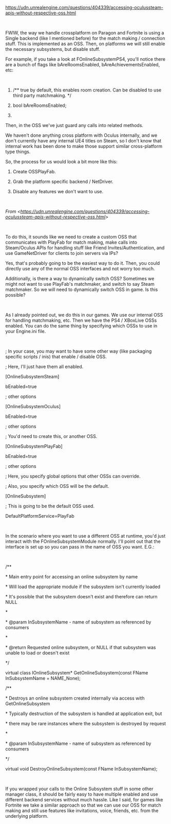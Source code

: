 <https://udn.unrealengine.com/questions/404339/accessing-oculussteam-apis-without-respective-oss.html>

 

FWIW, the way we handle crossplatform on Paragon and Fortnite is using a Single backend (like I mentioned before) for the match making / connection stuff. This is implemented as an OSS. Then, on platforms we will still enable the necessary subsystems, but disable stuff.

For example, if you take a look at FOnlineSubsystemPS4, you'll notice there are a bunch of flags like bAreRoomsEnabled, bAreAchievementsEnabled, etc:

 

1.  /\*\* true by default, this enables room creation. Can be disabled to use third party matchmaking. \*/

2.  bool bAreRoomsEnabled;

3.   

Then, in the OSS we've just guard any calls into related methods.

We haven't done anything cross platform with Oculus internally, and we don't currently have any internal UE4 titles on Steam, so I don't know that internal work has been done to make those support similar cross-platform type things.

So, the process for us would look a bit more like this:

1.  Create OSSPlayFab.

2.  Grab the platform specific backend / NetDriver.

3.  Disable any features we don't want to use.

 

*From &lt;<https://udn.unrealengine.com/questions/404339/accessing-oculussteam-apis-without-respective-oss.html>&gt;*

 

To do this, it sounds like we need to create a custom OSS that communicates with PlayFab for match making, make calls into Steam/Oculus APIs for handling stuff like Friend Invites/Authentication, and use GameNetDriver for clients to join servers via IPs?

Yes, that's probably going to be the easiest way to do it. Then, you could directly use any of the normal OSS interfaces and not worry too much.

Additionally, is there a way to dynamically switch OSS? Sometimes we might not want to use PlayFab's matchmaker, and switch to say Steam matchmaker. So we will need to dynamically switch OSS in game. Is this possible?

 

As I already pointed out, we do this in our games. We use our internal OSS for handling matchmaking, etc. Then we have the PS4 / XBoxLive OSSs enabled. You can do the same thing by specifying which OSSs to use in your Engine.ini file.

 

; In your case, you may want to have some other way (like packaging specific scripts / inis) that enable / disable OSS.

; Here, I'll just have them all enabled.

\[OnlineSubsystemSteam\]

bEnabled=true

; other options

\[OnlineSubsystemOculus\]

bEnabled=true

; other options

; You'd need to create this, or another OSS.

\[OnlineSubsystemPlayFab\]

bEnabled=true

; other options

; Here, you specify global options that other OSSs can override.

; Also, you specify which OSS will be the default.

\[OnlineSubsystem\]

; This is going to be the default OSS used.

DefaultPlatformService=PlayFab

 

In the scenario where you want to use a different OSS at runtime, you'd just interact with the FOnlineSubsystemModule normally. I'll point out that the interface is set up so you can pass in the name of OSS you want. E.G.:

 

/\*\*

\* Main entry point for accessing an online subsystem by name

\* Will load the appropriate module if the subsystem isn't currently loaded

\* It's possible that the subsystem doesn't exist and therefore can return NULL

\*

\* @param InSubsystemName - name of subsystem as referenced by consumers

\*

\* @return Requested online subsystem, or NULL if that subsystem was unable to load or doesn't exist

\*/

virtual class IOnlineSubsystem\* GetOnlineSubsystem(const FName InSubsystemName = NAME\_None);

/\*\*

\* Destroys an online subsystem created internally via access with GetOnlineSubsystem

\* Typically destruction of the subsystem is handled at application exit, but

\* there may be rare instances where the subsystem is destroyed by request

\*

\* @param InSubsystemName - name of subsystem as referenced by consumers

\*/

virtual void DestroyOnlineSubsystem(const FName InSubsystemName);

 

If you wrapped your calls to the Online Subsystem stuff in some other manager class, it should be fairly easy to have multiple enabled and use different backend services without much hassle. Like I said, for games like Fortnite we take a similar approach so that we can use our OSS for match making and still use features like invitations, voice, friends, etc. from the underlying platform.
